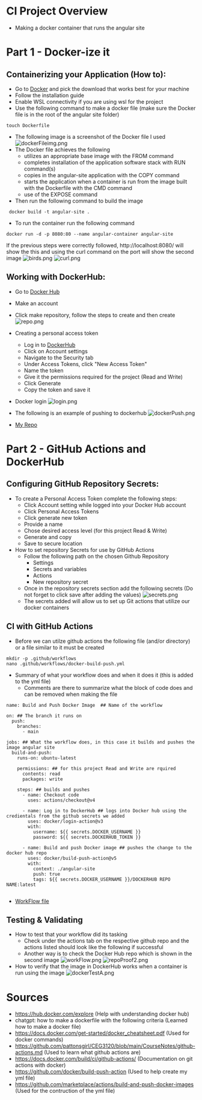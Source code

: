 # CI Project Overview
- Making a docker container that runs the angular site


# Part 1 - Docker-ize it

## Containerizing your Application (How to):
- Go to [Docker](https://www.docker.com/) and pick the download that works best for your machine
- Follow the installation guide
- Enable WSL connectivity if you are using wsl for the project
- Use the following command to make a docker file (make sure the Docker file is in the root of the angular site folder)
```
touch Dockerfile
```
- The following image is a screenshot of the Docker file I used
![dockerFileimg.png](https://github.com/WSU-kduncan/ceg3120-cicd-haunspaw/blob/main/Images/dockerFileimg.png)
- The Docker file achieves the following
  - utilizes an appropriate base image with the FROM command
  - completes installation of the application software stack with RUN command(s)
  - copies in the angular-site application with the COPY command
  - starts the application when a container is run from the image built with the Dockerfile with the CMD command
  - use of the EXPOSE command 
- Then run the following command to build the image
```
 docker build -t angular-site .
```
- To run the container run the following command
```
docker run -d -p 8080:80 --name angular-container angular-site
```
If the previous steps were correctly followed, http://localhost:8080/ will show the this and using the curl command on the port will show the second image
![birds.png](https://github.com/WSU-kduncan/ceg3120-cicd-haunspaw/blob/main/Images/birds.png)
![curl.png](https://github.com/WSU-kduncan/ceg3120-cicd-haunspaw/blob/main/Images/curl.png)
## Working with DockerHub:
- Go to [Docker Hub](https://hub.docker.com/)
- Make an account
- Click make repository, follow the steps to create and then create
![repo.png](https://github.com/WSU-kduncan/ceg3120-cicd-haunspaw/blob/main/Images/repo.png)

- Creating a personal access token
  - Log in to [DockerHub](https://hub.docker.com/)
  - Click on Account settings
  - Navigate to the Security tab
  - Under Access Tokens, click "New Access Token"
  - Name the token
  - Give it the permissions required for the project (Read and Write)
  - Click Generate
  - Copy the token and save it 

- Docker login
![login.png](https://github.com/WSU-kduncan/ceg3120-cicd-haunspaw/blob/main/Images/login.png)


- The following is an example of pushing to dockerhub
![dockerPush.png](https://github.com/WSU-kduncan/ceg3120-cicd-haunspaw/blob/main/Images/dockerPush.png)


- [My Repo](https://hub.docker.com/repository/docker/haunspaw/aunspaw-ceg3120/general)



# Part 2 - GitHub Actions and DockerHub

## Configuring GitHub Repository Secrets:
- To create a Personal Access Token complete the following steps:
  - Click Account setting while logged into your Docker Hub account
  - Click Personal Access Tokens
  - Click generate new token
  - Provide a name
  - Chose desired access level (for this project Read & Write)
  - Generate and copy
  - Save to secure location
- How to set repository Secrets for use by GitHub Actions
  - Follow the following path on the chosen Github Repository
    - Settings
    - Secrets and variables
    - Actions
    - New repository secret
  - Once in the repository secrets section add the following secrets (Do not forget to click save after adding the values)
![secrets.png](https://github.com/WSU-kduncan/ceg3120-cicd-haunspaw/blob/main/Images/secrets.png)
  - The secrets added will allow us to set up Git actions that utilize our docker containers

## CI with GitHub Actions
- Before we can utilze github actions the following file (and/or directory) or a file similar to it must be created
```
mkdir -p .github/workflows
nano .github/workflows/docker-build-push.yml
```
- Summary of what your workflow does and when it does it (this is added to the yml file)
  - Comments are there to summarize what the block of code does and can be removed when making the file
```
name: Build and Push Docker Image  ## Name of the workflow

on: ## The branch it runs on
  push:
    branches:
      - main

jobs: ## What the workflow does, in this case it builds and pushes the image angular site
  build-and-push:
    runs-on: ubuntu-latest

    permissions: ## for this project Read and Write are rquired
      contents: read
      packages: write

    steps: ## builds and pushes
      - name: Checkout code
        uses: actions/checkout@v4

      - name: Log in to DockerHub ## logs into Docker hub using the credientals from the github secrets we added
        uses: docker/login-action@v3
        with:
          username: ${{ secrets.DOCKER_USERNAME }}
          password: ${{ secrets.DOCKERHUB_TOKEN }}

      - name: Build and push Docker image ## pushes the change to the docker hub repo
        uses: docker/build-push-action@v5
        with:
          context: ./angular-site
          push: true
          tags: ${{ secrets.DOCKER_USERNAME }}/DOCKERHUB REPO NAME:latest
            
```


- [WorkFlow file](https://github.com/WSU-kduncan/ceg3120-cicd-haunspaw/blob/main/.github/workflows/docker-build-push.yml)


## Testing & Validating
- How to test that your workflow did its tasking
  - Check under the actions tab on the respective github repo and the actions listed should look like the following if successful
  - Another way is to check the Docker Hub repo which is shown in the second image
![workFlow.png](https://github.com/WSU-kduncan/ceg3120-cicd-haunspaw/blob/main/Images/workFlow.png)
![repoProof2.png](https://github.com/WSU-kduncan/ceg3120-cicd-haunspaw/blob/main/Images/repoProof2.png)
- How to verify that the image in DockerHub works when a container is run using the image
![dockerTestA.png](https://github.com/WSU-kduncan/ceg3120-cicd-haunspaw/blob/main/Images/dockerTestA.png)







# Sources
- https://hub.docker.com/explore (Help with understanding docker hub)
- chatgpt: how to make a dockerfile with the following criteria (Learned how to make a docker file)
- https://docs.docker.com/get-started/docker_cheatsheet.pdf (Used for docker commands)
- https://github.com/pattonsgirl/CEG3120/blob/main/CourseNotes/github-actions.md (Used to learn what github actions are)
- https://docs.docker.com/build/ci/github-actions/ (Documentation on git actions with docker)
- https://github.com/docker/build-push-action (Used to help create my yml file)
- https://github.com/marketplace/actions/build-and-push-docker-images (Used for the contruction of the yml file)
